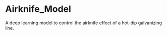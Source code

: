 # Airknife_Model
 A deep learning model to control the airknife effect of a hot-dip galvanizing line.
